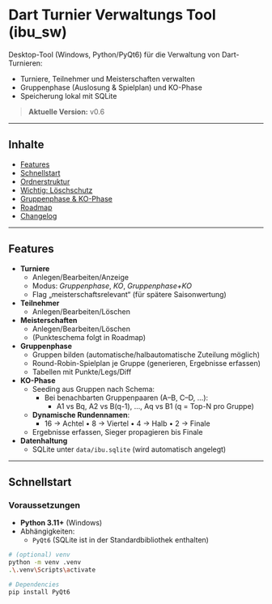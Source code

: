 # Dart Turnier Verwaltungs Tool (ibu_sw)

Desktop-Tool (Windows, Python/PyQt6) für die Verwaltung von Dart-Turnieren:
- Turniere, Teilnehmer und Meisterschaften verwalten
- Gruppenphase (Auslosung & Spielplan) und KO-Phase
- Speicherung lokal mit SQLite

> **Aktuelle Version:** v0.6

---

## Inhalte

- [Features](#features)
- [Schnellstart](#schnellstart)
- [Ordnerstruktur](#ordnerstruktur)
- [Wichtig: Löschschutz](#wichtig-löschschutz)
- [Gruppenphase & KO-Phase](#gruppenphase--ko-phase)
- [Roadmap](#roadmap)
- [Changelog](#changelog)

---

## Features

- **Turniere**
  - Anlegen/Bearbeiten/Anzeige
  - Modus: *Gruppenphase*, *KO*, *Gruppenphase+KO*
  - Flag „meisterschaftsrelevant“ (für spätere Saisonwertung)
- **Teilnehmer**
  - Anlegen/Bearbeiten/Löschen
- **Meisterschaften**
  - Anlegen/Bearbeiten/Löschen
  - (Punkteschema folgt in Roadmap)
- **Gruppenphase**
  - Gruppen bilden (automatische/halbautomatische Zuteilung möglich)
  - Round-Robin-Spielplan je Gruppe (generieren, Ergebnisse erfassen)
  - Tabellen mit Punkte/Legs/Diff
- **KO-Phase**
  - Seeding aus Gruppen nach Schema:
    - Bei benachbarten Gruppenpaaren (A–B, C–D, …):
      - A1 vs Bq, A2 vs B(q-1), …, Aq vs B1 (q = Top-N pro Gruppe)
  - **Dynamische Rundennamen**:  
    - 16 → Achtel • 8 → Viertel • 4 → Halb • 2 → Finale
  - Ergebnisse erfassen, Sieger propagieren bis Finale
- **Datenhaltung**
  - SQLite unter `data/ibu.sqlite` (wird automatisch angelegt)

---

## Schnellstart

### Voraussetzungen
- **Python 3.11+** (Windows)
- Abhängigkeiten:
  - `PyQt6` (SQLite ist in der Standardbibliothek enthalten)

```bash
# (optional) venv
python -m venv .venv
.\.venv\Scripts\activate

# Dependencies
pip install PyQt6
